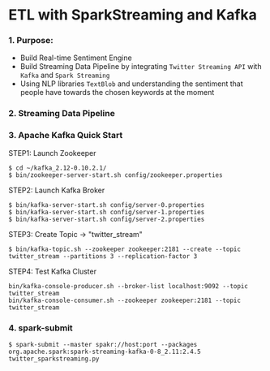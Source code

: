 # ETL with SparkStreaming and Kafka

### 1. Purpose: 
* Build Real-time Sentiment Engine
* Build Streaming Data Pipeline by integrating `Twitter Streaming API` with `Kafka` and `Spark Streaming`
* Using NLP libraries `TextBlob` and understanding the sentiment that people have towards the chosen keywords at the moment


### 2. Streaming Data Pipeline


### 3. Apache Kafka Quick Start

STEP1: Launch Zookeeper
```shell
$ cd ~/kafka_2.12-0.10.2.1/
$ bin/zookeeper-server-start.sh config/zookeeper.properties
```
STEP2: Launch Kafka Broker
```shell
$ bin/kafka-server-start.sh config/server-0.properties
$ bin/kafka-server-start.sh config/server-1.properties
$ bin/kafka-server-start.sh config/server-2.properties
```
STEP3: Create Topic -> "twitter_stream"
```shell
$ bin/kafka-topic.sh --zookeeper zookeeper:2181 --create --topic twitter_stream --partitions 3 --replication-factor 3
```
STEP4: Test Kafka Cluster 
```shell
bin/kafka-console-producer.sh --broker-list localhost:9092 --topic twitter_stream
bin/kafka-console-consumer.sh --zookeeper zookeeper:2181 --topic twitter_stream
```

### 4. spark-submit
```shell
$ spark-submit --master spakr://host:port --packages org.apache.spark:spark-streaming-kafka-0-8_2.11:2.4.5 twitter_sparkstreaming.py
```



